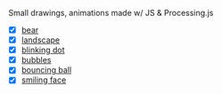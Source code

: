 Small drawings, animations made w/ JS & Processing.js

 - [x] [bear](https://codepen.io/o_rvalho/pen/QBNNYm)
 - [x] [landscape](https://codepen.io/o_rvalho/pen/ajZNdG)
 - [x] [blinking dot](https://codepen.io/o_rvalho/pen/ajZJmB)
 - [x] [bubbles](https://codepen.io/o_rvalho/pen/ZjpeRb)
 - [x] [bouncing ball](https://codepen.io/o_rvalho/pen/GBjvJO)
 - [x] [smiling face](https://codepen.io/o_rvalho/pen/vayPWY)
